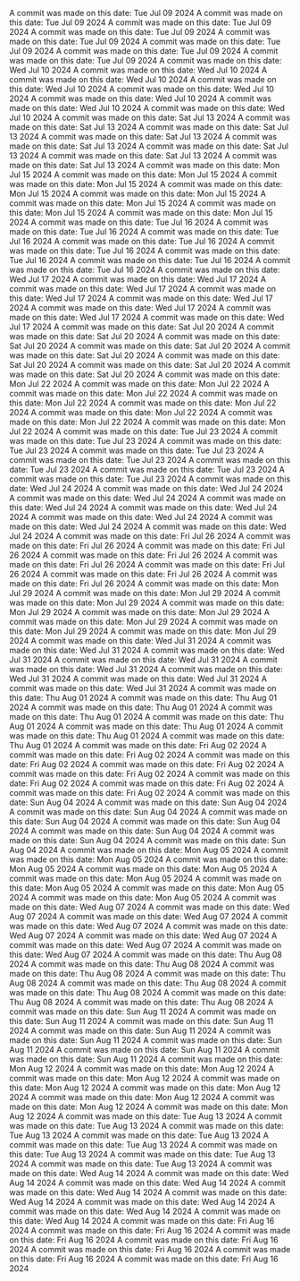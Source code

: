 A commit was made on this date: Tue Jul 09 2024
A commit was made on this date: Tue Jul 09 2024
A commit was made on this date: Tue Jul 09 2024
A commit was made on this date: Tue Jul 09 2024
A commit was made on this date: Tue Jul 09 2024
A commit was made on this date: Tue Jul 09 2024
A commit was made on this date: Tue Jul 09 2024
A commit was made on this date: Tue Jul 09 2024
A commit was made on this date: Wed Jul 10 2024
A commit was made on this date: Wed Jul 10 2024
A commit was made on this date: Wed Jul 10 2024
A commit was made on this date: Wed Jul 10 2024
A commit was made on this date: Wed Jul 10 2024
A commit was made on this date: Wed Jul 10 2024
A commit was made on this date: Wed Jul 10 2024
A commit was made on this date: Wed Jul 10 2024
A commit was made on this date: Sat Jul 13 2024
A commit was made on this date: Sat Jul 13 2024
A commit was made on this date: Sat Jul 13 2024
A commit was made on this date: Sat Jul 13 2024
A commit was made on this date: Sat Jul 13 2024
A commit was made on this date: Sat Jul 13 2024
A commit was made on this date: Sat Jul 13 2024
A commit was made on this date: Sat Jul 13 2024
A commit was made on this date: Mon Jul 15 2024
A commit was made on this date: Mon Jul 15 2024
A commit was made on this date: Mon Jul 15 2024
A commit was made on this date: Mon Jul 15 2024
A commit was made on this date: Mon Jul 15 2024
A commit was made on this date: Mon Jul 15 2024
A commit was made on this date: Mon Jul 15 2024
A commit was made on this date: Mon Jul 15 2024
A commit was made on this date: Tue Jul 16 2024
A commit was made on this date: Tue Jul 16 2024
A commit was made on this date: Tue Jul 16 2024
A commit was made on this date: Tue Jul 16 2024
A commit was made on this date: Tue Jul 16 2024
A commit was made on this date: Tue Jul 16 2024
A commit was made on this date: Tue Jul 16 2024
A commit was made on this date: Tue Jul 16 2024
A commit was made on this date: Wed Jul 17 2024
A commit was made on this date: Wed Jul 17 2024
A commit was made on this date: Wed Jul 17 2024
A commit was made on this date: Wed Jul 17 2024
A commit was made on this date: Wed Jul 17 2024
A commit was made on this date: Wed Jul 17 2024
A commit was made on this date: Wed Jul 17 2024
A commit was made on this date: Wed Jul 17 2024
A commit was made on this date: Sat Jul 20 2024
A commit was made on this date: Sat Jul 20 2024
A commit was made on this date: Sat Jul 20 2024
A commit was made on this date: Sat Jul 20 2024
A commit was made on this date: Sat Jul 20 2024
A commit was made on this date: Sat Jul 20 2024
A commit was made on this date: Sat Jul 20 2024
A commit was made on this date: Sat Jul 20 2024
A commit was made on this date: Mon Jul 22 2024
A commit was made on this date: Mon Jul 22 2024
A commit was made on this date: Mon Jul 22 2024
A commit was made on this date: Mon Jul 22 2024
A commit was made on this date: Mon Jul 22 2024
A commit was made on this date: Mon Jul 22 2024
A commit was made on this date: Mon Jul 22 2024
A commit was made on this date: Mon Jul 22 2024
A commit was made on this date: Tue Jul 23 2024
A commit was made on this date: Tue Jul 23 2024
A commit was made on this date: Tue Jul 23 2024
A commit was made on this date: Tue Jul 23 2024
A commit was made on this date: Tue Jul 23 2024
A commit was made on this date: Tue Jul 23 2024
A commit was made on this date: Tue Jul 23 2024
A commit was made on this date: Tue Jul 23 2024
A commit was made on this date: Wed Jul 24 2024
A commit was made on this date: Wed Jul 24 2024
A commit was made on this date: Wed Jul 24 2024
A commit was made on this date: Wed Jul 24 2024
A commit was made on this date: Wed Jul 24 2024
A commit was made on this date: Wed Jul 24 2024
A commit was made on this date: Wed Jul 24 2024
A commit was made on this date: Wed Jul 24 2024
A commit was made on this date: Fri Jul 26 2024
A commit was made on this date: Fri Jul 26 2024
A commit was made on this date: Fri Jul 26 2024
A commit was made on this date: Fri Jul 26 2024
A commit was made on this date: Fri Jul 26 2024
A commit was made on this date: Fri Jul 26 2024
A commit was made on this date: Fri Jul 26 2024
A commit was made on this date: Fri Jul 26 2024
A commit was made on this date: Mon Jul 29 2024
A commit was made on this date: Mon Jul 29 2024
A commit was made on this date: Mon Jul 29 2024
A commit was made on this date: Mon Jul 29 2024
A commit was made on this date: Mon Jul 29 2024
A commit was made on this date: Mon Jul 29 2024
A commit was made on this date: Mon Jul 29 2024
A commit was made on this date: Mon Jul 29 2024
A commit was made on this date: Wed Jul 31 2024
A commit was made on this date: Wed Jul 31 2024
A commit was made on this date: Wed Jul 31 2024
A commit was made on this date: Wed Jul 31 2024
A commit was made on this date: Wed Jul 31 2024
A commit was made on this date: Wed Jul 31 2024
A commit was made on this date: Wed Jul 31 2024
A commit was made on this date: Wed Jul 31 2024
A commit was made on this date: Thu Aug 01 2024
A commit was made on this date: Thu Aug 01 2024
A commit was made on this date: Thu Aug 01 2024
A commit was made on this date: Thu Aug 01 2024
A commit was made on this date: Thu Aug 01 2024
A commit was made on this date: Thu Aug 01 2024
A commit was made on this date: Thu Aug 01 2024
A commit was made on this date: Thu Aug 01 2024
A commit was made on this date: Fri Aug 02 2024
A commit was made on this date: Fri Aug 02 2024
A commit was made on this date: Fri Aug 02 2024
A commit was made on this date: Fri Aug 02 2024
A commit was made on this date: Fri Aug 02 2024
A commit was made on this date: Fri Aug 02 2024
A commit was made on this date: Fri Aug 02 2024
A commit was made on this date: Fri Aug 02 2024
A commit was made on this date: Sun Aug 04 2024
A commit was made on this date: Sun Aug 04 2024
A commit was made on this date: Sun Aug 04 2024
A commit was made on this date: Sun Aug 04 2024
A commit was made on this date: Sun Aug 04 2024
A commit was made on this date: Sun Aug 04 2024
A commit was made on this date: Sun Aug 04 2024
A commit was made on this date: Sun Aug 04 2024
A commit was made on this date: Mon Aug 05 2024
A commit was made on this date: Mon Aug 05 2024
A commit was made on this date: Mon Aug 05 2024
A commit was made on this date: Mon Aug 05 2024
A commit was made on this date: Mon Aug 05 2024
A commit was made on this date: Mon Aug 05 2024
A commit was made on this date: Mon Aug 05 2024
A commit was made on this date: Mon Aug 05 2024
A commit was made on this date: Wed Aug 07 2024
A commit was made on this date: Wed Aug 07 2024
A commit was made on this date: Wed Aug 07 2024
A commit was made on this date: Wed Aug 07 2024
A commit was made on this date: Wed Aug 07 2024
A commit was made on this date: Wed Aug 07 2024
A commit was made on this date: Wed Aug 07 2024
A commit was made on this date: Wed Aug 07 2024
A commit was made on this date: Thu Aug 08 2024
A commit was made on this date: Thu Aug 08 2024
A commit was made on this date: Thu Aug 08 2024
A commit was made on this date: Thu Aug 08 2024
A commit was made on this date: Thu Aug 08 2024
A commit was made on this date: Thu Aug 08 2024
A commit was made on this date: Thu Aug 08 2024
A commit was made on this date: Thu Aug 08 2024
A commit was made on this date: Sun Aug 11 2024
A commit was made on this date: Sun Aug 11 2024
A commit was made on this date: Sun Aug 11 2024
A commit was made on this date: Sun Aug 11 2024
A commit was made on this date: Sun Aug 11 2024
A commit was made on this date: Sun Aug 11 2024
A commit was made on this date: Sun Aug 11 2024
A commit was made on this date: Sun Aug 11 2024
A commit was made on this date: Mon Aug 12 2024
A commit was made on this date: Mon Aug 12 2024
A commit was made on this date: Mon Aug 12 2024
A commit was made on this date: Mon Aug 12 2024
A commit was made on this date: Mon Aug 12 2024
A commit was made on this date: Mon Aug 12 2024
A commit was made on this date: Mon Aug 12 2024
A commit was made on this date: Mon Aug 12 2024
A commit was made on this date: Tue Aug 13 2024
A commit was made on this date: Tue Aug 13 2024
A commit was made on this date: Tue Aug 13 2024
A commit was made on this date: Tue Aug 13 2024
A commit was made on this date: Tue Aug 13 2024
A commit was made on this date: Tue Aug 13 2024
A commit was made on this date: Tue Aug 13 2024
A commit was made on this date: Tue Aug 13 2024
A commit was made on this date: Wed Aug 14 2024
A commit was made on this date: Wed Aug 14 2024
A commit was made on this date: Wed Aug 14 2024
A commit was made on this date: Wed Aug 14 2024
A commit was made on this date: Wed Aug 14 2024
A commit was made on this date: Wed Aug 14 2024
A commit was made on this date: Wed Aug 14 2024
A commit was made on this date: Wed Aug 14 2024
A commit was made on this date: Fri Aug 16 2024
A commit was made on this date: Fri Aug 16 2024
A commit was made on this date: Fri Aug 16 2024
A commit was made on this date: Fri Aug 16 2024
A commit was made on this date: Fri Aug 16 2024
A commit was made on this date: Fri Aug 16 2024
A commit was made on this date: Fri Aug 16 2024
